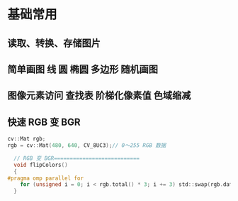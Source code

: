 # 基础常用
## 读取、转换、存储图片
## 简单画图 线 圆 椭圆 多边形  随机画图
## 图像元素访问 查找表 阶梯化像素值  色域缩减
## 快速 RGB 变 BGR
```c
cv::Mat rgb;
rgb = cv::Mat(480, 640, CV_8UC3);// 0～255 RGB 数据

  // RGB 变 BGR===========================
  void flipColors() 
  {
#pragma omp parallel for
    for (unsigned i = 0; i < rgb.total() * 3; i += 3) std::swap(rgb.data[i + 0], rgb.data[i + 2]);
  }

```
